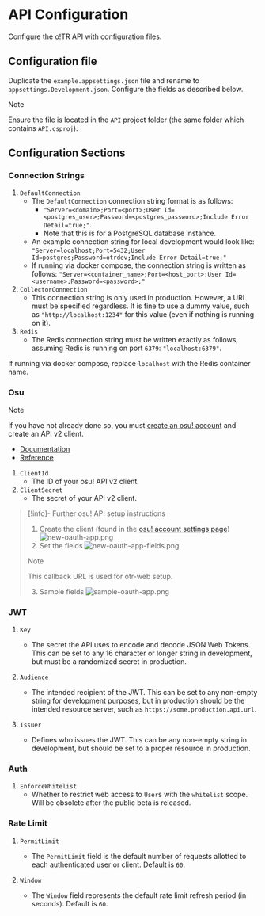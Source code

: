 # API Configuration

Configure the o!TR API with configuration files.

## Configuration file

Duplicate the `example.appsettings.json` file and rename to `appsettings.Development.json`. Configure the fields as described below.

> [!note]
>  Ensure the file is located in the `API` project folder (the same folder which contains `API.csproj`).

## Configuration Sections

### Connection Strings

1. `DefaultConnection`
    - The `DefaultConnection` connection string format is as follows:
        - `"Server=<domain>;Port=<port>;User Id=<postgres_user>;Password=<postgres_password>;Include Error Detail=true;"`.
        - Note that this is for a PostgreSQL database instance.
    - An example connection string for local development would look like:
      `"Server=localhost;Port=5432;User Id=postgres;Password=otrdev;Include Error Detail=true;"`
    - If running via docker compose, the connection string is written as follows:
      `"Server=<container_name>;Port=<host_port>;User Id=<username>;Password=<password>;"`
2. `CollectorConnection`
    - This connection string is only used in production. However, a URL must be specified regardless. It is fine to use a dummy value, such as `"http://localhost:1234"` for this value (even if nothing is running on it).
3. `Redis`
    - The Redis connection string must be written exactly as follows, assuming Redis is running on port `6379`: `"localhost:6379"`.

If running via docker compose, replace `localhost` with the Redis container name.

### Osu

> [!note] 
> If you have not already done so, you must [create an osu! account](https://osu.ppy.sh/wiki/en/Registration) and create an API v2 client.
>
> - [Documentation](https://osu.ppy.sh/wiki/en/osu%21api)
> - [Reference](https://osu.ppy.sh/docs/index.html)

1. `ClientId`
    - The ID of your osu! API v2 client.
2. `ClientSecret`
    - The secret of your API v2 client.

> [!info]- Further osu! API setup instructions
> 1. Create the client (found in the [osu! account settings page](https://osu.ppy.sh/home/account/edit)) ![new-oauth-app.png](new-oauth-app.png)
> 2. Set the fields  ![new-oauth-app-fields.png](new-oauth-app-fields.png)
> > [!note]
> > This callback URL is used for otr-web setup.
> 3. Sample fields
> ![sample-oauth-app.png](sample-oauth-app.png)

### JWT

1. `Key`
    - The secret the API uses to encode and decode JSON Web Tokens. This can be set to any 16 character or longer string in development, but must be a randomized secret in production.

2. `Audience`
    - The intended recipient of the JWT. This can be set to any non-empty string for development purposes, but in production should be the intended resource server, such as `https://some.production.api.url`.

3. `Issuer`
   - Defines who issues the JWT. This can be any non-empty string in development, but should be set to a proper resource in production.

### Auth

1. `EnforceWhitelist`
   - Whether to restrict web access to `User`s with the `whitelist` scope. Will be obsolete after the public beta is released.

### Rate Limit

1. `PermitLimit`
   - The `PermitLimit` field is the default number of requests allotted to each authenticated user or client. Default is `60`.

2. `Window`
   - The `Window` field represents the default rate limit refresh period (in seconds). Default is `60`.